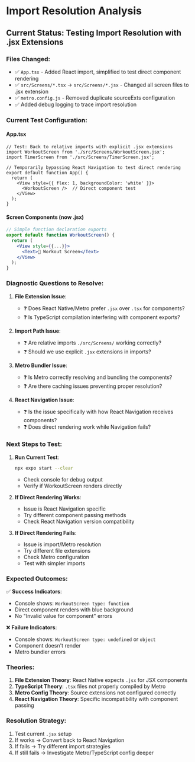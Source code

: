 # Import Resolution Analysis

## Current Status: Testing Import Resolution with .jsx Extensions

### Files Changed:
- ✅ `App.tsx` - Added React import, simplified to test direct component rendering
- ✅ `src/Screens/*.tsx` → `src/Screens/*.jsx` - Changed all screen files to .jsx extension
- ✅ `metro.config.js` - Removed duplicate sourceExts configuration
- ✅ Added debug logging to trace import resolution

### Current Test Configuration:

#### App.tsx
```tsx
// Test: Back to relative imports with explicit .jsx extensions
import WorkoutScreen from './src/Screens/WorkoutScreen.jsx';
import TimerScreen from './src/Screens/TimerScreen.jsx';

// Temporarily bypassing React Navigation to test direct rendering
export default function App() {
  return (
    <View style={{ flex: 1, backgroundColor: 'white' }}>
      <WorkoutScreen />  // Direct component test
    </View>
  );
}
```

#### Screen Components (now .jsx)
```jsx
// Simple function declaration exports
export default function WorkoutScreen() {
  return (
    <View style={{...}}>
      <Text>💪 Workout Screen</Text>
    </View>
  );
}
```

### Diagnostic Questions to Resolve:

1. **File Extension Issue**: 
   - ❓ Does React Native/Metro prefer `.jsx` over `.tsx` for components?
   - ❓ Is TypeScript compilation interfering with component exports?

2. **Import Path Issue**:
   - ❓ Are relative imports `./src/Screens/` working correctly?
   - ❓ Should we use explicit `.jsx` extensions in imports?

3. **Metro Bundler Issue**:
   - ❓ Is Metro correctly resolving and bundling the components?
   - ❓ Are there caching issues preventing proper resolution?

4. **React Navigation Issue**:
   - ❓ Is the issue specifically with how React Navigation receives components?
   - ❓ Does direct rendering work while Navigation fails?

### Next Steps to Test:

1. **Run Current Test**:
   ```bash
   npx expo start --clear
   ```
   - Check console for debug output
   - Verify if WorkoutScreen renders directly

2. **If Direct Rendering Works**:
   - Issue is React Navigation specific
   - Try different component passing methods
   - Check React Navigation version compatibility

3. **If Direct Rendering Fails**:
   - Issue is import/Metro resolution
   - Try different file extensions
   - Check Metro configuration
   - Test with simpler imports

### Expected Outcomes:

✅ **Success Indicators**:
- Console shows: `WorkoutScreen type: function`
- Direct component renders with blue background
- No "Invalid value for component" errors

❌ **Failure Indicators**:
- Console shows: `WorkoutScreen type: undefined` or `object`
- Component doesn't render
- Metro bundler errors

### Theories:

1. **File Extension Theory**: React Native expects `.jsx` for JSX components
2. **TypeScript Theory**: `.tsx` files not properly compiled by Metro
3. **Metro Config Theory**: Source extensions not configured correctly
4. **React Navigation Theory**: Specific incompatibility with component passing

### Resolution Strategy:

1. Test current `.jsx` setup
2. If works → Convert back to React Navigation
3. If fails → Try different import strategies
4. If still fails → Investigate Metro/TypeScript config deeper
